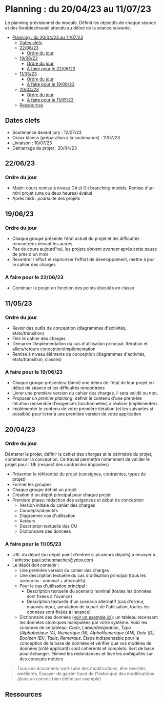 # Planning : du 20/04/23 au 11/07/23

Le planning prévisionnel du module. Définit les objectifs de chaque séance et des livrables/travail attendu au début de la séance suivante.

- [Planning : du 20/04/23 au 11/07/23](#planning--du-200423-au-110723)
  - [Dates clefs](#dates-clefs)
  - [22/06/23](#220623)
    - [Ordre du jour](#ordre-du-jour)
  - [19/06/23](#190623)
    - [Ordre du jour](#ordre-du-jour-1)
    - [A faire pour le 22/06/23](#a-faire-pour-le-220623)
  - [11/05/23](#110523)
    - [Ordre du jour](#ordre-du-jour-2)
    - [A faire pour le 19/06/23](#a-faire-pour-le-190623)
  - [20/04/23](#200423)
    - [Ordre du jour](#ordre-du-jour-3)
    - [A faire pour le 11/05/23](#a-faire-pour-le-110523)
  - [Ressources](#ressources)

## Dates clefs

- Soutenance devant jury : 12/07/23
- Oraux blancs (préparation à la soutenance) : 11/07/23
- Livraison : 10/07/23
- Démarrage du projet : 20/04/23

## 22/06/23

### Ordre du jour

- Matin: cours remise à niveau Git et Git branching models. Remise d'un mini projet (une ou deux heures) évalué
- Après midi : poursuite des projets

## 19/06/23

### Ordre du jour

- Chaque groupe présente l'état actuel du projet et les difficultés rencontrées devant les autres.
- Pas de cours aujourd'hui, les projets *doivent avancer* après cette pause de près d'un mois
- Recentrer l'effort et reprioriser l'effort de développement, mettre à jour le cahier des charges

### A faire pour le 22/06/23

- Continuer le projet en fonction des points discutés en classe

## 11/05/23

### Ordre du jour

- Revoir des outils de conception (diagrammes d'activités, états/transition)
- Finir le cahier des charges
- Démarrer l'implémentation du cas d'utilisation principal. Itération et allers/retours conception/implémentation
- Remise à niveau éléments de conception (diagrammes d'activités, états/transition, classes)

### A faire pour le 19/06/23

- Chaque groupe présentera (5min) une démo de l'état de leur projet en début de séance et les difficultés rencontrées
- Livrer une première version du cahier des charges. Il sera validé ou non.
- Proposer un *premier planning*: définir le contenu d'une première itération (ensemble d'exigences fonctionnelles) à réaliser (implémenter). 
- Implémenter le contenu de votre première itération (et les suivantes si possible) pour livrer à une première version de votre application

## 20/04/23

### Ordre du jour

Démarrer le projet, définir le cahier des charges et le périmètre du projet, commencer la conception. Ce travail permettra notamment de valider le projet pour l'UE (respect des contraintes imposées)

- Présenter le référentiel du projet (consignes, contraintes, types de projet)
- Former les groupes
- Chaque groupe définit un projet
- Création d'un dépôt principal pour chaque projet
- Premiere phase: rédaction des exigences et début de conception
  - Version initiale du cahier des charges
  - Concepts/objectifs
  - Diagramme cas d'utilisation
  - Acteurs
  - Description textuelle des CU
  - Dictionnaire des données

### A faire pour le 11/05/23

- URL du dépot (ou dépôt point d'entrée si plusieurs dépôts) à envoyer à l'adresse paul.schuhmacher@ynov.com
- Le dépôt doit contenir :
  - Une première version du cahier des charges
  - Une description textuelle du cas d'utilisation principal (tous les scenarios : nominal + alternatifs)
  - Pour le cas d'utilisation principal :
    - Description textuelle du scenario nominal (toutes les données sont fixées à l'avance) 
    - Description textuelle d'un scenario alternatif (cas d'erreur, mauvais input, annulation de la part de l'utilisation, toutes les données sont fixées à l'avance) 
  - Dictionnaire des données ([voir un exemple ici](https://www.univ-constantine2.dz/CoursOnLine/Benelhadj-Mohamed/co/grain3_2.html)): un tableau recensant les données atomiques manipulées par votre système. Voici les colonnes de ce tableau: *Code*, *Label/désignation*, *Type (Alphabetique (A), Numerique (N), AlphaNumerique (AN), Date (D), Booleen (B))*, *Taille*, *Remarque*. Étape indispensable pour la conception de la base de données et vérifier que vos modèles de données (côté applicatif) sont cohérents et complets. Sert de base pour échanger. Elimine les redondances et lève les ambiguités sur des concepts métiers

> Tous ces documents vont subir des modifications, être revisités, améliorés. Essayer de garder trace de l'historique des modifications (dans un commit bien défini par exemple)


## Ressources